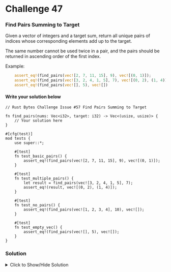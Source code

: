 # Challenge 47

### Find Pairs Summing to Target

Given a vector of integers and a target sum, return all unique pairs of indices whose corresponding elements add up to the target.

The same number cannot be used twice in a pair, and the pairs should be returned in ascending order of the first index.

Example:

```rust
    assert_eq!(find_pairs(vec![2, 7, 11, 15], 9), vec![(0, 1)]);
    assert_eq!(find_pairs(vec![3, 2, 4, 1, 5], 7), vec![(0, 2), (1, 4)]);
    assert_eq!(find_pairs(vec![], 5), vec![])
```

#### Write your solution below

```rust,editable
// Rust Bytes Challenge Issue #57 Find Pairs Summing to Target

fn find_pairs(nums: Vec<i32>, target: i32) -> Vec<(usize, usize)> {
    // Your solution here
}

#[cfg(test)]
mod tests {
    use super::*;

    #[test]
    fn test_basic_pairs() {
        assert_eq!(find_pairs(vec![2, 7, 11, 15], 9), vec![(0, 1)]);
    }

    #[test]
    fn test_multiple_pairs() {
        let result = find_pairs(vec![3, 2, 4, 1, 5], 7);
        assert_eq!(result, vec![(0, 2), (1, 4)]);
    }

    #[test]
    fn test_no_pairs() {
        assert_eq!(find_pairs(vec![1, 2, 3, 4], 10), vec![]);
    }

    #[test]
    fn test_empty_vec() {
        assert_eq!(find_pairs(vec![], 5), vec![]);
    }
}
```

### Solution

<details>
<summary>Click to Show/Hide Solution</summary>

```rust

// Rust Bytes Challenge Issue #57 Find Pairs Summing to Target
use std::collections::HashMap;

fn find_pairs(nums: Vec<i32>, target: i32) -> Vec<(usize, usize)> {
    let mut num_map = HashMap::new();
    let mut pairs = Vec::new();

    for (i, &n) in nums.iter().enumerate() {
        if let Some(&j) = num_map.get(&(target - n)) {
            pairs.push((j, i));
        }
        num_map.insert(n, i);
    }

    pairs.sort_by_key(|&(i, _)| i);
    pairs
}

#[cfg(test)]
mod tests {
    use super::*;

    #[test]
    fn test_basic_pairs() {
        assert_eq!(find_pairs(vec![2, 7, 11, 15], 9), vec![(0, 1)]);
    }

    #[test]
    fn test_multiple_pairs() {
        let result = find_pairs(vec![3, 2, 4, 1, 5], 7);
        assert_eq!(result, vec![(0, 2), (1, 4)]);
    }

    #[test]
    fn test_no_pairs() {
        assert_eq!(find_pairs(vec![1, 2, 3, 4], 10), vec![]);
    }

    #[test]
    fn test_empty_vec() {
        assert_eq!(find_pairs(vec![], 5), vec![]);
    }
}
```

</details>

